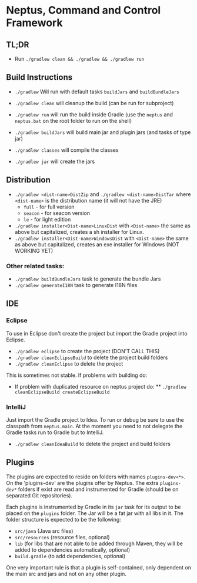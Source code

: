 # Neptus, Command and Control Framework

## TL;DR

* Run `./gradlew clean && ./gradlew && ./gradlew run`

## Build Instructions

* `./gradlew` Will run with default tasks `buildJars` and `buildBundleJars`
* `./gradlew clean` will cleanup the build (can be run for subproject)
* `./gradlew run` will run the build inside Gradle (use the `neptus` and `neptus.bat` 
  on the root folder to run on the shell)

* `./gradlew buildJars` will build main jar and plugin jars (and tasks of type jar)
* `./gradlew classes` will compile the classes
* `./gradlew jar` will create the jars

## Distribution

* `./gradlew <dist-name>DistZip` and `./gradlew <dist-name>DistTar` where `<dist-name>`
  is the distribution name (it will not have the JRE)
  * `full` - for full version
  * `seacon` - for seacon version
  * `le` - for light edition
* `./gradlew installer<Dist-name>LinuxDist` with `<Dist-name>` the same as above but
  capitalized, creates a sh installer for Linux.
* `./gradlew installer<Dist-name>WindowsDist` with `<Dist-name>` the same as above but
  capitalized, creates an exe installer for Windows (NOT WORKING YET)

### Other related tasks:

* `./gradlew buildBundleJars` task to generate the bundle Jars
* `./gradlew generateI18N` task to generate I18N files

## IDE

### Eclipse

To use in Eclipse don't create the project but import the Gradle project into Eclipse.

* `./gradlew eclipse` to create the project (DON'T CALL THIS)
* `./gradlew cleanEclipseBuild` to delete the project build folders
* `./gradlew cleanEclipse` to delete the project

This is sometimes not stable. If problems with building do:

* If problem with duplicated resource on neptus project do:
    ** `./gradlew cleanEclipseBuild createEclipseBuild`

### IntelliJ

Just import the Gradle project to Idea. To run or debug be sure to use the classpath from
`neptus.main`. At the moment you need to not delegate the Gradle tasks run to Gradle but
to IntelliJ.

* `./gradlew cleanIdeaBuild` to delete the project and build folders

## Plugins

The plugins are expected to reside on folders with names `plugins-dev<*>`. On the 'plugins-dev'
are the plugins offer by Neptus. The extra `plugins-dev*` folders if exist are read and
instrumented for Gradle (should be on separated Git repositories).

Each plugins is instrumented by Gradle in its `jar` task for its output to be placed on the
`plugins` folder. The Jar will be a fat jar with all libs in it. The folder structure is
expected to be the following:

* `src/java` (Java src files)
* `src/resources` (resource files, optional)
* `lib` (for libs that are not able to be added through Maven, they will be added to
  dependencies automatically, optional)
* `build.gradle` (to add dependencies, optional)

One very important rule is that a plugin is self-contained, only dependent on the main src
and jars and not on any other plugin.
